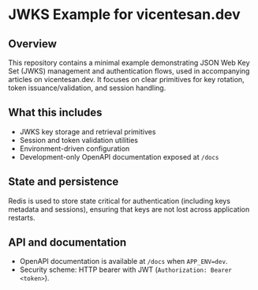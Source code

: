 # JWKS Example for vicentesan.dev

## Overview
This repository contains a minimal example demonstrating JSON Web Key Set (JWKS) management and authentication flows, used in accompanying articles on vicentesan.dev. It focuses on clear primitives for key rotation, token issuance/validation, and session handling.

## What this includes
- JWKS key storage and retrieval primitives
- Session and token validation utilities
- Environment-driven configuration
- Development-only OpenAPI documentation exposed at `/docs`

## State and persistence
Redis is used to store state critical for authentication (including keys metadata and sessions), ensuring that keys are not lost across application restarts.

## API and documentation
- OpenAPI documentation is available at `/docs` when `APP_ENV=dev`.
- Security scheme: HTTP bearer with JWT (`Authorization: Bearer <token>`).